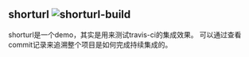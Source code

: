 ## shorturl ![shorturl-build](https://travis-ci.org/guoruibiao/shorturl/builds/524503426#)
shorturl是一个demo，其实是用来测试travis-ci的集成效果。
可以通过查看commit记录来追溯整个项目是如何完成持续集成的。